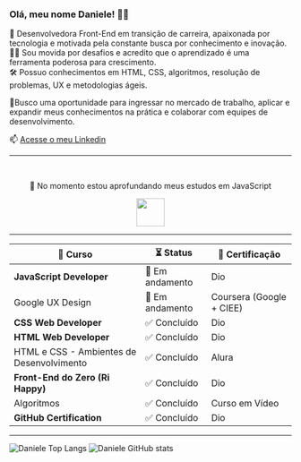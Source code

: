 ### Olá, meu nome Daniele! 👩‍💻

🔨 Desenvolvedora Front-End em transição de carreira, apaixonada por tecnologia e motivada pela constante busca por conhecimento e inovação.   
👩‍🎓 Sou movida por desafios e acredito que o aprendizado é uma ferramenta poderosa para crescimento.   
🛠️ Possuo conhecimentos em HTML, CSS, algoritmos, resolução de problemas, UX e metodologias ágeis.   

    

🎯Busco uma oportunidade para ingressar no mercado de trabalho, aplicar e expandir meus conhecimentos na prática e colaborar com equipes de desenvolvimento.


📫 [Acesse o meu Linkedin](https://www.linkedin.com/in/daniele-karina-dos-santos-a34b45204/)

-----
<br>

<p align="center">
  🌱 No momento estou aprofundando meus estudos em JavaScript
</p>
<p align="center">
  <img src="https://cdn.jsdelivr.net/gh/devicons/devicon@latest/icons/javascript/javascript-original.svg" width="50px"/>
</p>
  
------------
| 📖 Curso                                  | ⏳ Status       | 🏅 Certificação        |
|-------------------------------------------|------------------|------------------------|
| **JavaScript Developer**                  | 🚀 Em andamento | Dio                     |
| Google UX Design                          | 🚀 Em andamento | Coursera (Google + CIEE)|
| **CSS Web Developer**                     | ✅ Concluído    | Dio                     |
| **HTML Web Developer**                    | ✅ Concluído    | Dio                     |
| HTML e CSS - Ambientes de Desenvolvimento | ✅ Concluído    | Alura                   |
| **Front-End do Zero (Ri Happy)**          | ✅ Concluído    | Dio                     |
| Algoritmos                                | ✅ Concluído    | Curso em Vídeo          |
| **GitHub Certification**                  | ✅ Concluído    | Dio                     |


---

![Daniele Top Langs](https://github-readme-stats.vercel.app/api/top-langs/?username=danieleksantos&size_weight=0.5&count_weight=0.5&theme=dracula)
![Daniele GitHub stats](https://github-readme-stats.vercel.app/api?username=danieleksantos&show_icons=true&theme=dracula)    
          

<!--
Here are some ideas to get you started:

- 🔭 I’m currently working on ...
- 🌱 I’m currently learning ...
- 👯 I’m looking to collaborate on ...
- 🤔 I’m looking for help with ...
- 💬 Ask me about ...
- 📫 How to reach me: ...
- 😄 Pronouns: ...
- ⚡ Fun fact: ...
-->
